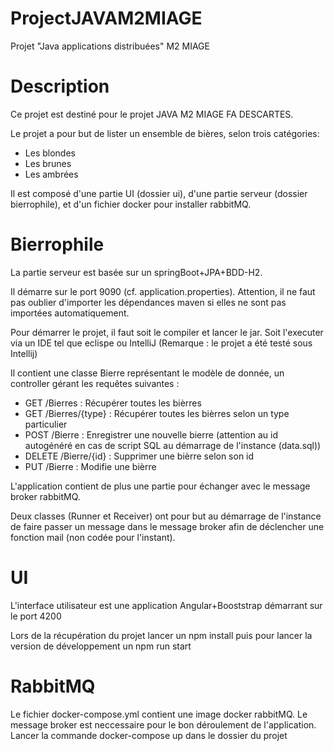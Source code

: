 # ProjectJAVAM2MIAGE
Projet "Java applications distribuées" M2 MIAGE

# Description
Ce projet est destiné pour le projet JAVA M2 MIAGE FA DESCARTES.

Le projet a pour but de lister un ensemble de bières, selon trois catégories: 
  - Les blondes
  - Les brunes
  - Les ambrées
  
Il est composé d'une partie UI (dossier ui), d'une partie serveur (dossier bierrophile), et d'un fichier docker pour installer rabbitMQ.

# Bierrophile

La partie serveur est basée sur un springBoot+JPA+BDD-H2.

Il démarre sur le port 9090 (cf. application.properties). Attention, il ne faut pas oublier d'importer les dépendances maven si elles ne sont pas importées automatiquement.

Pour démarrer le projet, il faut soit le compiler et lancer le jar. Soit l'executer via un IDE tel que eclispe ou IntelliJ (Remarque : le projet a été testé sous Intellij)

Il contient une classe Bierre représentant le modèle de donnée, un controller gérant les requêtes suivantes :

- GET /Bierres : Récupérer toutes les bièrres
- GET /Bierres/{type} : Récupérer toutes les bièrres selon un type particulier
- POST /Bierre : Enregistrer une nouvelle bierre (attention au id autogénéré en cas de script SQL au démarrage de l'instance (data.sql))
- DELETE /Bierre/{id} : Supprimer une bièrre selon son id
- PUT /Bierre : Modifie une bièrre

L'application contient de plus une partie pour échanger avec le message broker rabbitMQ. 

Deux classes (Runner et Receiver) ont pour but au démarrage de l'instance de faire passer un message dans le message broker afin de déclencher une fonction mail (non codée pour l'instant).

# UI

L'interface utilisateur est une application Angular+Booststrap démarrant sur le port 4200

Lors de la récupération du projet lancer un npm install puis pour lancer la version de développement un npm run start

# RabbitMQ

Le fichier docker-compose.yml contient une image docker rabbitMQ. Le message broker est neccessaire pour le bon déroulement de l'application. Lancer la commande docker-compose up dans le dossier du projet

